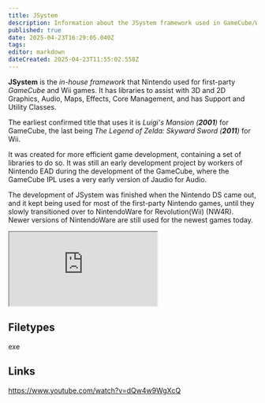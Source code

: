 ```yaml
---
title: JSystem
description: Information about the JSystem framework used in GameCube/Wii games
published: true
date: 2025-04-23T16:29:05.040Z
tags: 
editor: markdown
dateCreated: 2025-04-23T11:55:02.558Z
---
```


**JSystem** is the *in-house framework* that Nintendo used for first-party *GameCube* and Wii games. It has libraries to assist with 3D and 2D Graphics, Audio, Maps, Effects, Core Management, and has Support and Utility Classes.


The earliest confirmed title that uses it is *Luigi's Mansion (**2001**)* for GameCube, the last being *The Legend of Zelda: Skyward Sword (**2011**)* for Wii.

It was created for more efficient game development, containing a set of libraries to do so. It was still an early development project by workers of Nintendo EAD during the development of the GameCube, where the GameCube IPL uses a very early version of Jaudio for Audio.

The development of JSystem was finished when the Nintendo DS came out, and it kept being used for most of the first-party Nintendo games, until they slowly transitioned over to NintendoWare for Revolution(Wii) (NW4R). Newer versions of NintendoWare are still used for the newest games today.

<iframe src="https://docs.google.com/spreadsheets/d/e/2PACX-1vRAEOqmuv96s3kemhYDySA26kfm8JgPLlBxqj41Jd_smX82uAWoiKboebicWWUZOpgp6cHX9eE8u5f0/pubhtml?widget=true&amp;headers=false"></iframe>

Filetypes
---
exe

Links
---
https://www.youtube.com/watch?v=dQw4w9WgXcQ